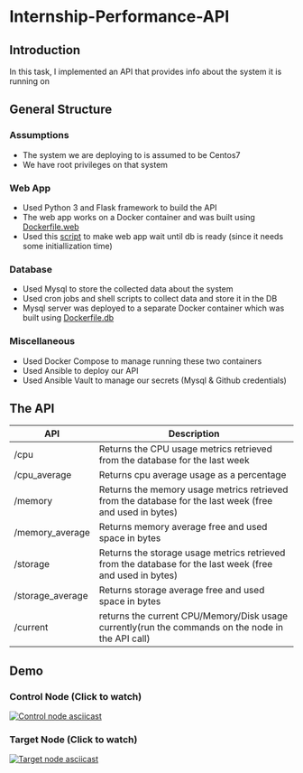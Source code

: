# Internship-Performance-API

## Introduction
In this task, I implemented an API that provides info about the system it is running on

## General Structure

### Assumptions
- The system we are deploying to is assumed to be Centos7
- We have root privileges on that system

### Web App
- Used Python 3 and Flask framework to build the API
- The web app works on a Docker container and was built using [Dockerfile.web](https://github.com/FerasMaali/Internship-Performance-API/blob/master/Dockerfile.web)
- Used this [script](https://github.com/ufoscout/docker-compose-wait) to make web app wait until db is ready (since it needs some initiallization time)

### Database
- Used Mysql to store the collected data about the system
- Used cron jobs and shell scripts to collect data and store it in the DB
- Mysql server was deployed to a separate Docker container which was built using [Dockerfile.db](https://github.com/FerasMaali/Internship-Performance-API/blob/master/Dockerfile.db)

### Miscellaneous
- Used Docker Compose to manage running these two containers
- Used Ansible to deploy our API
- Used Ansible Vault to manage our secrets (Mysql & Github credentials)

## The API
| API              | Description                                                                                              |
|------------------|----------------------------------------------------------------------------------------------------------|
| /cpu             | Returns the CPU usage metrics retrieved from the database for the last week                              |
| /cpu_average     | Returns cpu average usage as a percentage                                                                |
| /memory          | Returns the memory usage metrics retrieved from the database for the last week (free and used in bytes)  |
| /memory_average  | Returns memory average free and used space in bytes                                                      |
| /storage         | Returns the storage usage metrics retrieved from the database for the last week (free and used in bytes) |
| /storage_average | Returns storage average free and used space in bytes                                                     |
| /current         | returns the current CPU/Memory/Disk usage currently(run the commands on the node in the API call)        |

## Demo

### Control Node (Click to watch)
[![Control node asciicast](https://asciinema.org/a/T5YD1v1mJSJAsJFdI6XHXhmvh.png)](https://asciinema.org/a/T5YD1v1mJSJAsJFdI6XHXhmvh)

### Target Node (Click to watch)
[![Target node asciicast](https://asciinema.org/a/tceGVaV1Ezl7oDmcCTOaxkGMU.png)](https://asciinema.org/a/tceGVaV1Ezl7oDmcCTOaxkGMU)
